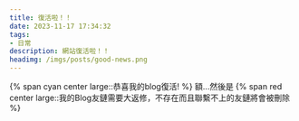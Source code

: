 ```yaml
---
title: 復活啦！！
date: 2023-11-17 17:34:32
tags:
- 日常
description: 網站復活啦！！
headimg: /imgs/posts/good-news.png
---
```


{% span cyan center large::恭喜我的blog復活! %}
額...然後是
{% span red center large::我的Blog友鏈需要大返修，不存在而且聯繫不上的友鏈將會被刪除 %}
